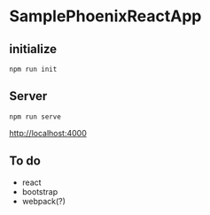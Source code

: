 # SamplePhoenixReactApp

## initialize

`npm run init`

## Server

`npm run serve`

[http://localhost:4000](http://localhost:4000)

## To do
* react
* bootstrap
* webpack(?)
